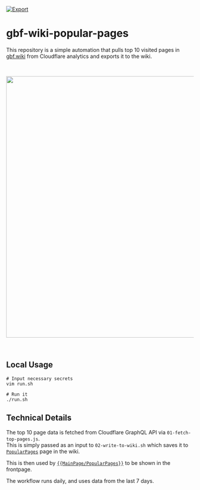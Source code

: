 [![Export](https://github.com/sphiria/gbf-wiki-popular-pages/actions/workflows/export.yaml/badge.svg)](https://github.com/sphiria/gbf-wiki-popular-pages/actions/workflows/export.yaml)

# gbf-wiki-popular-pages

This repository is a simple automation that pulls top 10 visited pages in [gbf.wiki] from Cloudflare analytics
and exports it to the wiki.  


<br>
<p align="center"><img src="https://github.com/sphiria/gbf-wiki-popular-pages/assets/25855364/54007361-4c2f-4704-9cb7-f1050e49b1d4" width="700"></p>
<br>

## Local Usage
```
# Input necessary secrets
vim run.sh

# Run it
./run.sh
```

## Technical Details
The top 10 page data is fetched from Cloudflare GraphQL API via `01-fetch-top-pages.js`.  
This is simply passed as an input to `02-write-to-wiki.sh` which saves it to [`PopularPages`] page in the wiki.

This is then used by [`{{MainPage/PopularPages}}`] to be shown in the frontpage.

The workflow runs daily, and uses data from the last 7 days. 

[gbf.wiki]: https://gbf.wiki
[`PopularPages`]: https://gbf.wiki/PopularPages
[`{{MainPage/PopularPages}}`]: https://gbf.wiki/Template:MainPage/PopularPages
